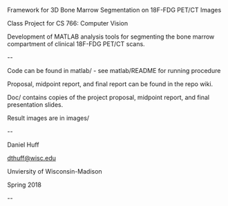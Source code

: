 Framework for 3D Bone Marrow Segmentation on 18F-FDG PET/CT Images 

Class Project for CS 766: Computer Vision



Development of MATLAB analysis tools for segmenting the bone marrow compartment of clinical 18F-FDG PET/CT scans.


--


Code can be found in matlab/ - see matlab/README for running procedure

Proposal, midpoint report, and final report can be found in the repo wiki.

Doc/ contains copies of the project proposal, midpoint report, and final presentation slides.

Result images are in images/



--


Daniel Huff

dthuff@wisc.edu

Unviersity of Wisconsin-Madison

Spring 2018


--
